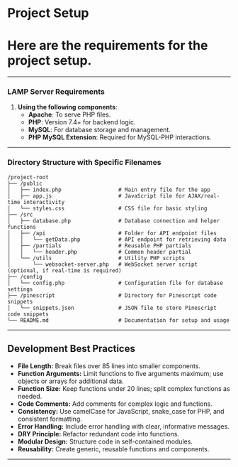 # Project Setup
# Here are the requirements for the project setup.
---
### LAMP Server Requirements
1. **Using the following components**:
   - **Apache**: To serve PHP files.
   - **PHP**: Version 7.4+ for backend logic.
   - **MySQL**: For database storage and management.
   - **PHP MySQL Extension**: Required for MySQL-PHP interactions.
---
### Directory Structure with Specific Filenames
```
/project-root
├── /public
│   ├── index.php                  # Main entry file for the app
│   ├── app.js                     # JavaScript file for AJAX/real-time interactivity
│   └── styles.css                 # CSS file for basic styling
├── /src
│   ├── database.php               # Database connection and helper functions
│   ├── /api                       # Folder for API endpoint files
│   │   └── getData.php            # API endpoint for retrieving data
│   ├── /partials                  # Reusable PHP partials
│   │   └── header.php             # Common header partial
│   └── /utils                     # Utility PHP scripts
│       └── websocket-server.php   # WebSocket server script (optional, if real-time is required)
├── /config
│   └── config.php                 # Configuration file for database settings
├── /pinescript                    # Directory for Pinescript code snippets
│   └── snippets.json              # JSON file to store Pinescript code snippets
└── README.md                      # Documentation for setup and usage
```
---
## Development Best Practices
- **File Length:** Break files over 85 lines into smaller components.
- **Function Arguments:** Limit functions to five arguments maximum; use objects or arrays for additional data.
- **Function Size:** Keep functions under 20 lines; split complex functions as needed.
- **Code Comments:** Add comments for complex logic and functions.
- **Consistency:** Use camelCase for JavaScript, snake_case for PHP, and consistent formatting.
- **Error Handling:** Include error handling with clear, informative messages.
- **DRY Principle:** Refactor redundant code into functions.
- **Modular Design:** Structure code in self-contained modules.
- **Reusability:** Create generic, reusable functions and components.
---
